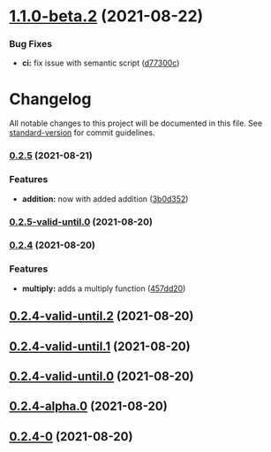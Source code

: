 # [1.1.0-beta.2](https://github.com/AndrewAllison/congenial-spork/compare/v1.1.0-beta.1...v1.1.0-beta.2) (2021-08-22)


### Bug Fixes

* **ci:** fix issue with semantic script ([d77300c](https://github.com/AndrewAllison/congenial-spork/commit/d77300cedc9f57e3b7139dbb2df0cbf6960f7707))

# Changelog

All notable changes to this project will be documented in this file. See [standard-version](https://github.com/conventional-changelog/standard-version) for commit guidelines.

### [0.2.5](https://github.com/AndrewAllison/congenial-spork/compare/v0.2.5-valid-until.0...v0.2.5) (2021-08-21)


### Features

* **addition:** now with added addition ([3b0d352](https://github.com/AndrewAllison/congenial-spork/commit/3b0d352c72e996f005ff213570a1795009896cf1))

### [0.2.5-valid-until.0](https://github.com/AndrewAllison/congenial-spork/compare/v0.2.4...v0.2.5-valid-until.0) (2021-08-20)

### [0.2.4](https://github.com/AndrewAllison/congenial-spork/compare/v0.2.4-valid-until.3...v0.2.4) (2021-08-20)


### Features

* **multiply:** adds a multiply function ([457dd20](https://github.com/AndrewAllison/congenial-spork/commit/457dd200c68f37a87d6dc7f6bccd638631390130))

## [0.2.4-valid-until.2](https://github.com/AndrewAllison/congenial-spork/compare/v0.2.4-valid-until.1...v0.2.4-valid-until.2) (2021-08-20)




## [0.2.4-valid-until.1](https://github.com/AndrewAllison/congenial-spork/compare/v0.2.4-valid-until.0...v0.2.4-valid-until.1) (2021-08-20)




## [0.2.4-valid-until.0](https://github.com/AndrewAllison/congenial-spork/compare/v0.2.4-alpha.0...v0.2.4-valid-until.0) (2021-08-20)




## [0.2.4-alpha.0](https://github.com/AndrewAllison/congenial-spork/compare/v0.2.4-0...v0.2.4-alpha.0) (2021-08-20)




## [0.2.4-0](https://github.com/AndrewAllison/congenial-spork/compare/v0.2.3...v0.2.4-0) (2021-08-20)
